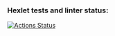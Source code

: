 ### Hexlet tests and linter status:
[![Actions Status](https://github.com/sashqqqa/python-project-lvl1/workflows/hexlet-check/badge.svg)](https://github.com/sashqqqa/python-project-lvl1/actions)